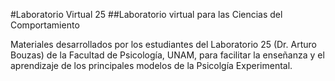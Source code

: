 #Laboratorio Virtual 25
##Laboratorio virtual para las Ciencias del Comportamiento

Materiales desarrollados por los estudiantes del Laboratorio 25 (Dr. Arturo Bouzas) de la Facultad de Psicología, UNAM, para facilitar la enseñanza y el aprendizaje de los principales modelos de la Psicolgía Experimental.
